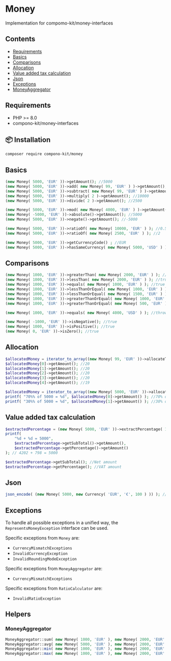# Money

Implementation for compomo-kit/money-interfaces

## Contents

* [Requirements](#requirements)
* [Basics](#basics)
* [Comparisons](#comparisons)
* [Allocation](#allocation)
* [Value added tax calculation](#value-added-tax-calculation)
* [Json](#json)
* [Exceptions](#exceptions)
* [MoneyAggregator](#moneyaggregator)


## Requirements

* PHP >= 8.0
* compono-kit/money-interfaces

## 📦 Installation

```bash
composer require compono-kit/money
```


## Basics

````PHP
(new Money( 5000, 'EUR' ))->getAmount(); //5000
(new Money( 5000, 'EUR' ))->add( new Money( 99, 'EUR' ) )->getAmount(); //5099
(new Money( 5000, 'EUR' ))->subtract( new Money( 99, 'EUR' ) )->getAmount(); //4901
(new Money( 5000, 'EUR' ))->multiply( 2 )->getAmount(); //10000
(new Money( 5000, 'EUR' ))->divide( 2 )->getAmount(); //2500

(new Money( 5000, 'EUR' ))->mod( new Money( 4000, 'EUR' ) )->getAmount(); //1000
(new Money( -5000, 'EUR' ))->absolute()->getAmount(); //5000
(new Money( 5000, 'EUR' ))->negate()->getAmount(); //-5000

(new Money( 5000, 'EUR' ))->ratioOf( new Money( 10000, 'EUR' ) ); //0.5
(new Money( 5000, 'EUR' ))->ratioOf( new Money( 2500, 'EUR' ) ); //2

(new Money( 5000, 'EUR' ))->getCurrencyCode() ; //EUR
(new Money( 5000, 'EUR' ))->hasSameCurrency( new Money( 5000, 'USD' ) ) ; //false
````

## Comparisons

````PHP
(new Money( 1000, 'EUR' ))->greaterThan( new Money( 2000, 'EUR' ) ); //false
(new Money( 1000, 'EUR' ))->lessThan( new Money( 2000, 'EUR' ) ); //true
(new Money( 1000, 'EUR' ))->equals( new Money( 1000, 'EUR' ) ); //true
(new Money( 1000, 'EUR' ))->lessThanOrEqual( new Money( 1000, 'EUR' ) ); //true
(new Money( 1000, 'EUR' ))->lessThanOrEqual( new Money( 1500, 'EUR' ) ); //true
(new Money( 1000, 'EUR' ))->greaterThanOrEqual( new Money( 1000, 'EUR' ) ); //true
(new Money( 1000, 'EUR' ))->greaterThanOrEqual( new Money( 500, 'EUR' ) ); //true

(new Money( 1000, 'EUR' ))->equals( new Money( 4000, 'USD' ) ); //throws CurrencyMismatchException
````

````PHP
(new Money( -1000, 'EUR' ))->isNegative(); //true
(new Money( 1000, 'EUR' ))->isPositive(); //true
(new Money( 0, 'EUR' ))->isZero(); //true
````

## Allocation

````PHP
$allocatedMoney = iterator_to_array((new Money( 99, 'EUR' ))->allocateToTargets( 5 ));
$allocatedMoney[0]->getAmount(); //20
$allocatedMoney[1]->getAmount(); //20
$allocatedMoney[2]->getAmount(); //20
$allocatedMoney[3]->getAmount(); //20
$allocatedMoney[4]->getAmount(); //19

$allocatedMoney = iterator_to_array((new Money( 5000, 'EUR' ))->allocateByRatios( [ 70, 30 ] ));
printf( "70%% of 5000 = %d", $allocatedMoney[0]->getAmount() ); //70% of 5000 = 3500
printf( "30%% of 5000 = %d", $allocatedMoney[1]->getAmount() ); //30% of 5000 = 1500
````

## Value added tax calculation

````PHP
$extractedPercentage = (new Money( 5000, 'EUR' ))->extractPercentage( 19 ); //19% VAT rate, 5000 = Gross amount
printf(
	"%d + %d = 5000",
	$extractedPercentage->getSubTotal()->getAmount(),
	$extractedPercentage->getPercentage()->getAmount()
); // 4202 + 798 = 5000

$extractedPercentage->getSubTotal(); //Net amount
$extractedPercentage->getPercentage(); //VAT amount
````

## Json

````PHP
json_encode( (new Money( 5000, new Currency( 'EUR', '€', 100 ) )) ); //{ "amount": "5000", "currency": { "iso-code": "EUR", "symbol": "€", "minor-unit-factor": 100, "minor-unit": 2 } }
````

## Exceptions

To handle all possible exceptions in a unified way, the `RepresentsMoneyException` interface can be used.

Specific exceptions from `Money` are:

* `CurrencyMismatchExceptions`
* `InvalidCurrencyException`
* `InvalidRoundingModeException`

Specific exceptions from `MoneyAggregator` are:

* `CurrencyMismatchExceptions`

Specific exceptions from `RatioCalculator` are:

* `InvalidRatioException`

## Helpers

### MoneyAggregator

````PHP
MoneyAggregator::sum( new Money( 1000, 'EUR' ), new Money( 2000, 'EUR' ), new Money( 4000, 'EUR' ) )->getAmount(); //7000
MoneyAggregator::avg( new Money( 5000, 'EUR' ), new Money( 2000, 'EUR' ), new Money( 8000, 'EUR' ) )->getAmount(); //3000
MoneyAggregator::min( new Money( 1000, 'EUR' ), new Money( 2000, 'EUR' ), new Money( 4000, 'EUR' ) )->getAmount(); //1000
MoneyAggregator::max( new Money( 1000, 'EUR' ), new Money( 2000, 'EUR' ), new Money( 4000, 'EUR' ) )->getAmount(); //4000
````
